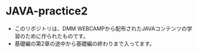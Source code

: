 # JAVA-practice2
- このリポジトリは、DMM WEBCAMPから配布されたJAVAコンテンツの学習のために作られたものです。
- 基礎編の第2章の途中から基礎編の終わりまで入ってます。
